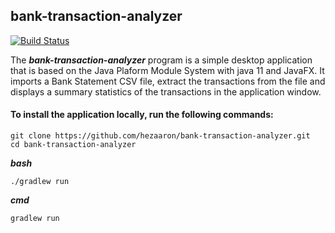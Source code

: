 ## bank-transaction-analyzer
[![Build Status](https://travis-ci.org/hezaaron/bank-transaction-analyzer.svg?branch=master)](https://travis-ci.org/hezaaron/bank-transaction-analyzer)

The ***bank-transaction-analyzer*** program is a simple desktop application that is based on the Java Plaform Module System with java 11 and JavaFX. It imports a Bank Statement CSV file, extract the transactions from the file and displays a summary statistics of the transactions in the application window.

#### To install the application locally, run the following commands:

```
git clone https://github.com/hezaaron/bank-transaction-analyzer.git
cd bank-transaction-analyzer
```

***_bash_***

```
./gradlew run
```

***_cmd_***

```
gradlew run
```

